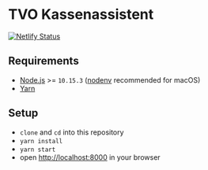 # TVO Kassenassistent

[![Netlify Status](https://api.netlify.com/api/v1/badges/504a049e-43a5-4e72-8cb7-6a0b024975f8/deploy-status)](https://app.netlify.com/sites/tvo-kasse/deploys)

## Requirements

- [Node.js](https://nodejs.org/en/) >= `10.15.3` ([nodenv](https://github.com/nodenv/nodenv) recommended for macOS)
- [Yarn](https://yarnpkg.com/lang/en/)

## Setup

- `clone` and `cd` into this repository
- `yarn install`
- `yarn start`
- open [http://localhost:8000](http://localhost:8000) in your browser

